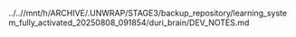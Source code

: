 ../..//mnt/h/ARCHIVE/.UNWRAP/STAGE3/backup_repository/learning_system_fully_activated_20250808_091854/duri_brain/DEV_NOTES.md